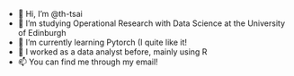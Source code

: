 - 👋 Hi, I’m @th-tsai
- 👀 I’m studying Operational Research with Data Science at the University of Edinburgh
- 🌱 I’m currently learning Pytorch (I quite like it!
- 💞️ I worked as a data analyst before, mainly using R
- 📫 You can find me through my email!

<!---
th-tsai/th-tsai is a ✨ special ✨ repository because its `README.md` (this file) appears on your GitHub profile.
You can click the Preview link to take a look at your changes.
--->
